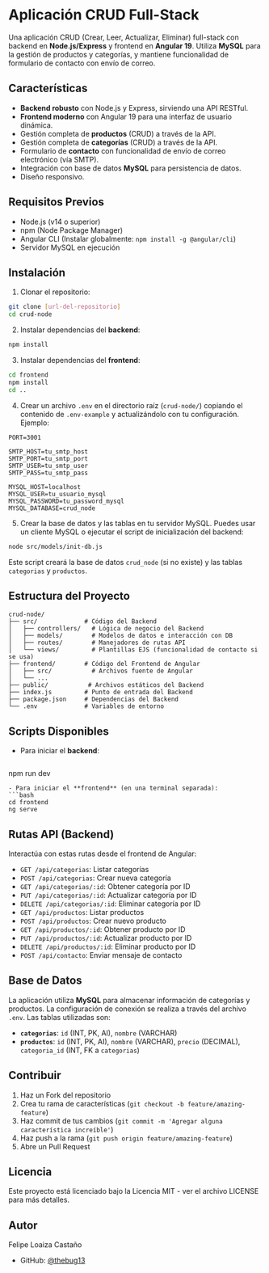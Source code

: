 # Aplicación CRUD Full-Stack

Una aplicación CRUD (Crear, Leer, Actualizar, Eliminar) full-stack con backend en **Node.js/Express** y frontend en **Angular 19**. Utiliza **MySQL** para la gestión de productos y categorías, y mantiene funcionalidad de formulario de contacto con envío de correo.

## Características

- **Backend robusto** con Node.js y Express, sirviendo una API RESTful.
- **Frontend moderno** con Angular 19 para una interfaz de usuario dinámica.
- Gestión completa de **productos** (CRUD) a través de la API.
- Gestión completa de **categorías** (CRUD) a través de la API.
- Formulario de **contacto** con funcionalidad de envío de correo electrónico (vía SMTP).
- Integración con base de datos **MySQL** para persistencia de datos.
- Diseño responsivo.

## Requisitos Previos

- Node.js (v14 o superior)
- npm (Node Package Manager)
- Angular CLI (Instalar globalmente: `npm install -g @angular/cli`)
- Servidor MySQL en ejecución

## Instalación

1. Clonar el repositorio:
```bash
git clone [url-del-repositorio]
cd crud-node
```

2. Instalar dependencias del **backend**:
```bash
npm install
```

3. Instalar dependencias del **frontend**:
```bash
cd frontend
npm install
cd ..
```

4. Crear un archivo `.env` en el directorio raíz (`crud-node/`) copiando el contenido de `.env-example` y actualizándolo con tu configuración. Ejemplo:
```env
PORT=3001

SMTP_HOST=tu_smtp_host
SMTP_PORT=tu_smtp_port
SMTP_USER=tu_smtp_user
SMTP_PASS=tu_smtp_pass

MYSQL_HOST=localhost
MYSQL_USER=tu_usuario_mysql
MYSQL_PASSWORD=tu_password_mysql
MYSQL_DATABASE=crud_node
```

5. Crear la base de datos y las tablas en tu servidor MySQL. Puedes usar un cliente MySQL o ejecutar el script de inicialización del backend:
```bash
node src/models/init-db.js
```
   Este script creará la base de datos `crud_node` (si no existe) y las tablas `categorias` y `productos`.

## Estructura del Proyecto

```
crud-node/
├── src/             # Código del Backend
│   ├── controllers/   # Lógica de negocio del Backend
│   ├── models/        # Modelos de datos e interacción con DB
│   ├── routes/        # Manejadores de rutas API
│   └── views/         # Plantillas EJS (funcionalidad de contacto si se usa)
├── frontend/        # Código del Frontend de Angular
│   ├── src/           # Archivos fuente de Angular
│   └── ...
├── public/           # Archivos estáticos del Backend
├── index.js         # Punto de entrada del Backend
├── package.json     # Dependencias del Backend
└── .env             # Variables de entorno
```

## Scripts Disponibles

- Para iniciar el **backend**:
  ```bash
npm run dev
  ```
- Para iniciar el **frontend** (en una terminal separada):
  ```bash
cd frontend
ng serve
  ```

## Rutas API (Backend)

Interactúa con estas rutas desde el frontend de Angular:

- `GET /api/categorias`: Listar categorías
- `POST /api/categorias`: Crear nueva categoría
- `GET /api/categorias/:id`: Obtener categoría por ID
- `PUT /api/categorias/:id`: Actualizar categoría por ID
- `DELETE /api/categorias/:id`: Eliminar categoría por ID
- `GET /api/productos`: Listar productos
- `POST /api/productos`: Crear nuevo producto
- `GET /api/productos/:id`: Obtener producto por ID
- `PUT /api/productos/:id`: Actualizar producto por ID
- `DELETE /api/productos/:id`: Eliminar producto por ID
- `POST /api/contacto`: Enviar mensaje de contacto

## Base de Datos

La aplicación utiliza **MySQL** para almacenar información de categorías y productos. La configuración de conexión se realiza a través del archivo `.env`. Las tablas utilizadas son:

- **`categorias`**: `id` (INT, PK, AI), `nombre` (VARCHAR)
- **`productos`**: `id` (INT, PK, AI), `nombre` (VARCHAR), `precio` (DECIMAL), `categoria_id` (INT, FK a `categorias`)

## Contribuir

1. Haz un Fork del repositorio
2. Crea tu rama de características (`git checkout -b feature/amazing-feature`)
3. Haz commit de tus cambios (`git commit -m 'Agregar alguna característica increíble'`)
4. Haz push a la rama (`git push origin feature/amazing-feature`)
5. Abre un Pull Request

## Licencia

Este proyecto está licenciado bajo la Licencia MIT - ver el archivo LICENSE para más detalles.

## Autor

Felipe Loaiza Castaño
- GitHub: [@thebug13](https://github.com/thebug13)
